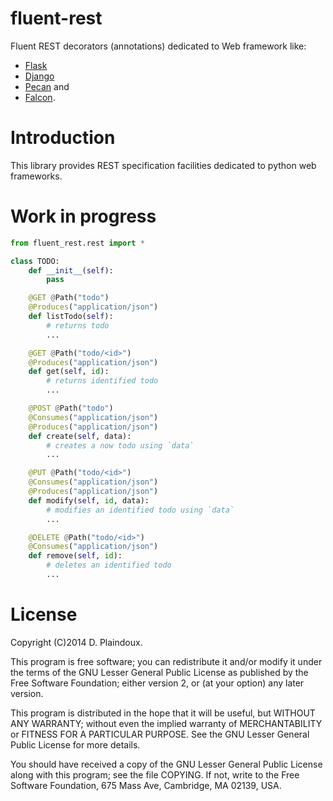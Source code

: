 fluent-rest
===========

Fluent REST decorators (annotations) dedicated to Web framework like:
* [Flask](http://flask.pocoo.org)
* [Django](http://www.django-rest-framework.org)
* [Pecan](http://www.pecanpy.org) and
* [Falcon](http://falconframework.org).

Introduction
============

This library provides REST specification facilities dedicated to
python web frameworks.

Work in progress
================

```python
from fluent_rest.rest import *

class TODO:
    def __init__(self):
        pass

    @GET @Path("todo")
    @Produces("application/json")
    def listTodo(self):
        # returns todo
        ...

    @GET @Path("todo/<id>")
    @Produces("application/json")
    def get(self, id):
        # returns identified todo
        ...

    @POST @Path("todo")
    @Consumes("application/json")
    @Produces("application/json")
    def create(self, data):
        # creates a now todo using `data`
        ...

    @PUT @Path("todo/<id>")
    @Consumes("application/json")
    @Produces("application/json")
    def modify(self, id, data):
        # modifies an identified todo using `data`
        ...

    @DELETE @Path("todo/<id>")
    @Consumes("application/json")
    def remove(self, id):
        # deletes an identified todo
        ...
```

License
=======

Copyright (C)2014 D. Plaindoux.

This program is free software; you can redistribute it and/or modify
it under the terms of the GNU Lesser General Public License as published
by the Free Software Foundation; either version 2, or (at your option)
any later version.

This program is distributed in the hope that it will be useful, but
WITHOUT ANY WARRANTY; without even the implied warranty of MERCHANTABILITY
or FITNESS FOR A PARTICULAR PURPOSE. See the GNU Lesser General Public License
for more details.

You should have received a copy of the GNU Lesser General Public License
along with this program; see the file COPYING. If not, write to the Free
Software Foundation, 675 Mass Ave, Cambridge, MA 02139, USA.
